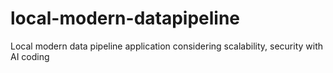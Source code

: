 # local-modern-datapipeline
Local modern data pipeline application considering scalability, security with AI coding
